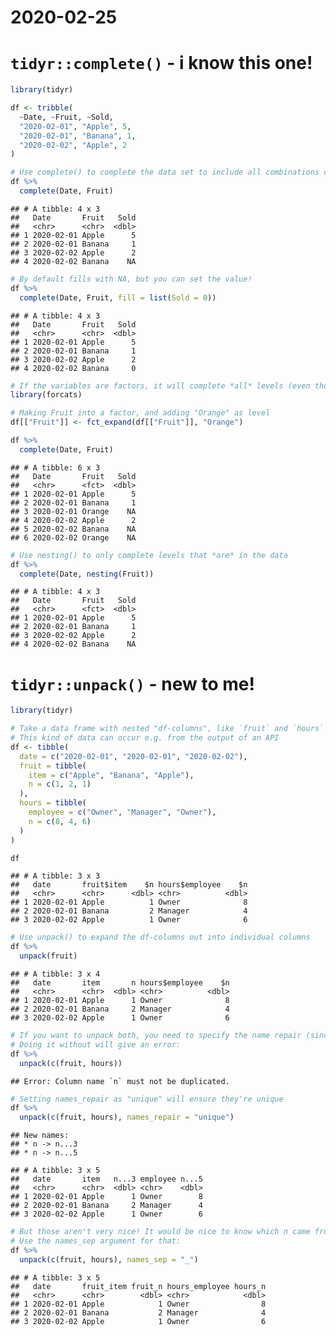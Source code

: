 2020-02-25
================

# `tidyr::complete()` - i know this one\!

``` r
library(tidyr)

df <- tribble(
  ~Date, ~Fruit, ~Sold,
  "2020-02-01", "Apple", 5,
  "2020-02-01", "Banana", 1,
  "2020-02-02", "Apple", 2
)

# Use complete() to complete the data set to include all combinations of Date and Fruit:
df %>%
  complete(Date, Fruit)
```

    ## # A tibble: 4 x 3
    ##   Date       Fruit   Sold
    ##   <chr>      <chr>  <dbl>
    ## 1 2020-02-01 Apple      5
    ## 2 2020-02-01 Banana     1
    ## 3 2020-02-02 Apple      2
    ## 4 2020-02-02 Banana    NA

``` r
# By default fills with NA, but you can set the value!
df %>%
  complete(Date, Fruit, fill = list(Sold = 0))
```

    ## # A tibble: 4 x 3
    ##   Date       Fruit   Sold
    ##   <chr>      <chr>  <dbl>
    ## 1 2020-02-01 Apple      5
    ## 2 2020-02-01 Banana     1
    ## 3 2020-02-02 Apple      2
    ## 4 2020-02-02 Banana     0

``` r
# If the variables are factors, it will complete *all* levels (even those not in the data)
library(forcats)

# Making Fruit into a factor, and adding "Orange" as level
df[["Fruit"]] <- fct_expand(df[["Fruit"]], "Orange")

df %>%
  complete(Date, Fruit)
```

    ## # A tibble: 6 x 3
    ##   Date       Fruit   Sold
    ##   <chr>      <fct>  <dbl>
    ## 1 2020-02-01 Apple      5
    ## 2 2020-02-01 Banana     1
    ## 3 2020-02-01 Orange    NA
    ## 4 2020-02-02 Apple      2
    ## 5 2020-02-02 Banana    NA
    ## 6 2020-02-02 Orange    NA

``` r
# Use nesting() to only complete levels that *are* in the data
df %>%
  complete(Date, nesting(Fruit))
```

    ## # A tibble: 4 x 3
    ##   Date       Fruit   Sold
    ##   <chr>      <fct>  <dbl>
    ## 1 2020-02-01 Apple      5
    ## 2 2020-02-01 Banana     1
    ## 3 2020-02-02 Apple      2
    ## 4 2020-02-02 Banana    NA

# `tidyr::unpack()` - new to me\!

``` r
library(tidyr)

# Take a data frame with nested "df-columns", like `fruit` and `hours`
# This kind of data can occur e.g. from the output of an API
df <- tibble(
  date = c("2020-02-01", "2020-02-01", "2020-02-02"),
  fruit = tibble(
    item = c("Apple", "Banana", "Apple"),
    n = c(1, 2, 1)
  ),
  hours = tibble(
    employee = c("Owner", "Manager", "Owner"),
    n = c(8, 4, 6)
  )
)

df
```

    ## # A tibble: 3 x 3
    ##   date       fruit$item    $n hours$employee    $n
    ##   <chr>      <chr>      <dbl> <chr>          <dbl>
    ## 1 2020-02-01 Apple          1 Owner              8
    ## 2 2020-02-01 Banana         2 Manager            4
    ## 3 2020-02-02 Apple          1 Owner              6

``` r
# Use unpack() to expand the df-columns out into individual columns
df %>%
  unpack(fruit)
```

    ## # A tibble: 3 x 4
    ##   date       item       n hours$employee    $n
    ##   <chr>      <chr>  <dbl> <chr>          <dbl>
    ## 1 2020-02-01 Apple      1 Owner              8
    ## 2 2020-02-01 Banana     2 Manager            4
    ## 3 2020-02-02 Apple      1 Owner              6

``` r
# If you want to unpack both, you need to specify the name repair (since one of the df-columns in fruit and hours have the same name)
# Doing it without will give an error:
df %>%
  unpack(c(fruit, hours))
```

    ## Error: Column name `n` must not be duplicated.

``` r
# Setting names_repair as "unique" will ensure they're unique
df %>%
  unpack(c(fruit, hours), names_repair = "unique")
```

    ## New names:
    ## * n -> n...3
    ## * n -> n...5

    ## # A tibble: 3 x 5
    ##   date       item   n...3 employee n...5
    ##   <chr>      <chr>  <dbl> <chr>    <dbl>
    ## 1 2020-02-01 Apple      1 Owner        8
    ## 2 2020-02-01 Banana     2 Manager      4
    ## 3 2020-02-02 Apple      1 Owner        6

``` r
# But those aren't very nice! It would be nice to know which n came from fruit and which from hours
# Use the names_sep argument for that:
df %>%
  unpack(c(fruit, hours), names_sep = "_")
```

    ## # A tibble: 3 x 5
    ##   date       fruit_item fruit_n hours_employee hours_n
    ##   <chr>      <chr>        <dbl> <chr>            <dbl>
    ## 1 2020-02-01 Apple            1 Owner                8
    ## 2 2020-02-01 Banana           2 Manager              4
    ## 3 2020-02-02 Apple            1 Owner                6
